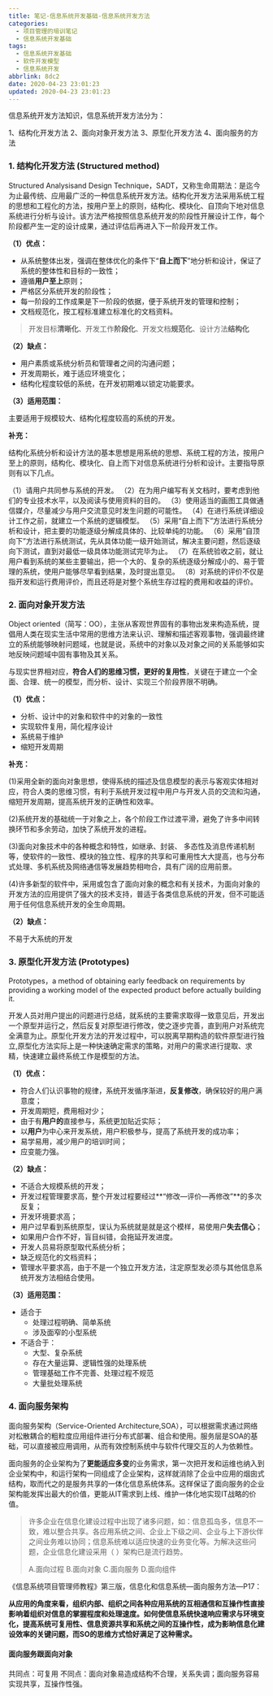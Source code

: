 ```yaml
---
title: 笔记-信息系统开发基础-信息系统开发方法
categories:
  - 项目管理的培训笔记
  - 信息系统开发基础
tags:
  - 信息系统开发基础
  - 软件开发模型
  - 信息系统开发
abbrlink: 8dc2
date: 2020-04-23 23:01:23
updated: 2020-04-23 23:01:23
---
```


信息系统开发方法知识，信息系统开发方法分为：

1、结构化开发方法
2、面向对象开发方法
3、原型化开发方法
4、面向服务的方法

<!-- more -->

### 1. 结构化开发方法 (Structured method)

Structured Analysisand Design Technique，SADT，又称生命周期法：是迄今为止最传统、应用最广泛的一种信息系统开发方法。结构化开发方法采用系统工程的思想和工程化的方法，按用户至上的原则，结构化、模块化、自顶向下地对信息系统进行分析与设计。该方法严格按照信息系统开发的阶段性开展设计工作，每个阶段都产生一定的设计成果，通过评估后再进入下一阶段开发工作。

**（1）优点：**

- 从系统整体出发，强调在整体优化的条件下“**自上而下**”地分析和设计，保证了系统的整体性和目标的一致性；
- 遵循**用户至上**原则；
- 严格区分系统开发的阶段性；
- 每一阶段的工作成果是下一阶段的依据，便于系统开发的管理和控制；
- 文档规范化，按工程标准建立标准化的文档资料。

> 开发目标**清晰化**、开发工作**阶段化**、开发文档**规范化**、设计方法**结构化**

**（2）缺点：**

- 用户素质或系统分析员和管理者之间的沟通问题；
- 开发周期长，难于适应环境变化；
- 结构化程度较低的系统，在开发初期难以锁定功能要求。

**（3）适用范围：**

主要适用于规模较大、结构化程度较高的系统的开发。

**补充：**

结构化系统分析和设计方法的基本思想是用系统的思想、系统工程的方法，按用户至上的原则，结构化、模块化、自上而下对信息系统进行分析和设计。主要指导原则有以下几点。

（1）请用户共同参与系统的开发。
（2）在为用户编写有关文档时，要考虑到他们的专业技术水平，以及阅读与使用资料的目的。
（3）使用适当的画图工具做通信媒介，尽量减少与用户交流意见时发生问题的可能性。
（4）在进行系统详细设计工作之前，就建立一个系统的逻辑模型。
（5）采用“自上而下”方法进行系统分析和设计，把主要的功能逐级分解成具体的、比较单纯的功能。
（6）采用“自顶向下”方法进行系统测试，先从具体功能一级开始测试，解决主要问题，然后逐级向下测试，直到对最低一级具体功能测试完毕为止。
（7）在系统验收之前，就让用户看到系统的某些主要输出，把一个大的、复杂的系统逐级分解成小的、易于管理的系统，使用户能够尽早看到结果，及时提出意见。
（8）对系统的评价不仅是指开发和运行费用评价，而且还将是对整个系统生存过程的费用和收益的评价。

### 2. 面向对象开发方法

Object oriented（简写：OO），主张从客观世界固有的事物出发来构造系统，提倡用人类在现实生活中常用的思维方法来认识、理解和描述客观事物，强调最终建立的系统能够映射问题域，也就是说，系统中的对象以及对象之间的关系能够如实地反映问题域中固有事物及其关系。

与现实世界相对应，**符合人们的思维习惯，更好的复用性**，关键在于建立一个全面、合理、统一的模型，而分析、设计、实现三个阶段界限不明确。

**（1）优点：**

- 分析、设计中的对象和软件中的对象的一致性
- 实现软件复用，简化程序设计
- 系统易于维护
- 缩短开发周期

**补充：**

(1)采用全新的面向对象思想，使得系统的描述及信息模型的表示与客观实体相对应，符合人类的思维习惯，有利于系统开发过程中用户与开发人员的交流和沟通，缩短开发周期，提高系统开发的正确性和效率。

(2)系统开发的基础统一于对象之上，各个阶段工作过渡平滑，避免了许多中间转换环节和多余劳动，加快了系统开发的进程。

(3)面向对象技术中的各种概念和特性，如继承、封装、 多态性及消息传递机制等，使软件的一致性、模块的独立性、程序的共享和可重用性大大提高，也与分布式处理、多机系统及网络通信等发展趋势相吻合，具有广阔的应用前景。

(4)许多新型的软件中，采用或包含了面向对象的概念和有关技术，为面向对象的开发方法的应用提供了强大的技术支持，普适于各类信息系统的开发，但不可能适用于任何信息系统开发的全生命周期。

**（2）缺点：**

不易于大系统的开发

### 3. 原型化开发方法 (Prototypes)

Prototypes，a method of obtaining early feedback on requirements by providing a working model of the expected product before actually building it.

开发人员对用户提出的问题进行总结，就系统的主要需求取得一致意见后，开发出一个原型并运行之，然后反复对原型进行修改，使之逐步完善，直到用户对系统完全满意为止。原型化开发方法的开发过程中，可以脱离早期构造的软件原型进行独立,原型化方法实际上是一种快速确定需求的策略，对用户的需求进行提取、求精，快速建立最终系统工作是模型的方法。

**（1）优点：**

- 符合人们认识事物的规律，系统开发循序渐进，**反复修改**，确保较好的用户满意度；
- 开发周期短，费用相对少；
- 由于有**用户的**直接参与，系统更加贴近实际；
- 以**用户**为中心来开发系统，用户积极参与，提高了系统开发的成功率；
- 易学易用，减少用户的培训时间；
- 应变能力强。

**（2）缺点：**

- 不适合大规模系统的开发；
- 开发过程管理要求高，整个开发过程要经过**“修改—评价—再修改”**的多次反复；
- 开发环境要求高；
- 用户过早看到系统原型，误认为系统就是就是这个模样，易使用户**失去信心**；
- 如果用户合作不好，盲目纠错，会拖延开发进度。
- 开发人员易将原型取代系统分析；
- 缺乏规范化的文档资料；
- 管理水平要求高，由于不是一个独立开发方法，注定原型发必须与其他信息系统开发方法相结合使用。

**（3）适用范围：**

- 适合于
  - 处理过程明确、简单系统
  - 涉及面窄的小型系统
- 不适合于：
  - 大型、复杂系统
  - 存在大量运算、逻辑性强的处理系统
  - 管理基础工作不完善、处理过程不规范
  - 大量批处理系统

### 4. 面向服务架构

面向服务架构（Service-Oriented Architecture,SOA），可以根据需求通过网络对松散耦合的粗粒度应用组件进行分布式部署、组合和使用。服务层是SOA的基础，可以直接被应用调用，从而有效控制系统中与软件代理交互的人为依赖性。

面向服务的企业架构为了**更能适应多变**的业务需求，第一次把开发和运维也纳入到企业架构中，和运行架构一同组成了企业架构，这样就消除了企业中应用的烟囱式结构，取而代之的是服务共享的一体化信息系统体系。这样保证了面向服务的企业架构能发挥出最大的价值，更能从IT需求到上线、维护一体化地实现IT战略的价值。

>许多企业在信息化建设过程中出现了诸多问题，如：信息孤岛多，信息不一致，难以整合共享。各应用系统之间、企业上下级之间、企业与上下游伙伴之间业务难以协同；信息系统难以适应快速的业务变化等。为解决这些问题，企业信息化建设采用（  ）架构已是流行趋势。
>
> A.面向过程
 B.面向对象
 C.面向服务
 D.面向组件
>

《信息系统项目管理师教程》第三版，信息化和信息系统—面向服务方法—P17：

**从应用的角度来看，组织内部、组织之间各种应用系统的互相通信和互操作性直接影响着组织对信息的掌握程度和处理速度。如何使信息系统快速响应需求与环境变化，提高系统可复用性、信息资源共享和系统之间的互操作性，成为影晌信息化建设效率的关键问题，而SO的思维方式恰好满足了这种需求。**


#### 面向服务跟面向对象

共同点：可复用
不同点：面向对象易造成结构不合理，关系失调；面向服务容易实现共享，互操作性强。
